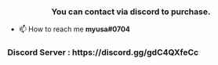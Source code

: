 <h3 align="center">You can contact via discord to purchase.</h3>

- 📫 How to reach me **myusa#0704**

<h3 align="left">Discord Server : https://discord.gg/gdC4QXfeCc</h3>
<p align="left">
</p>
